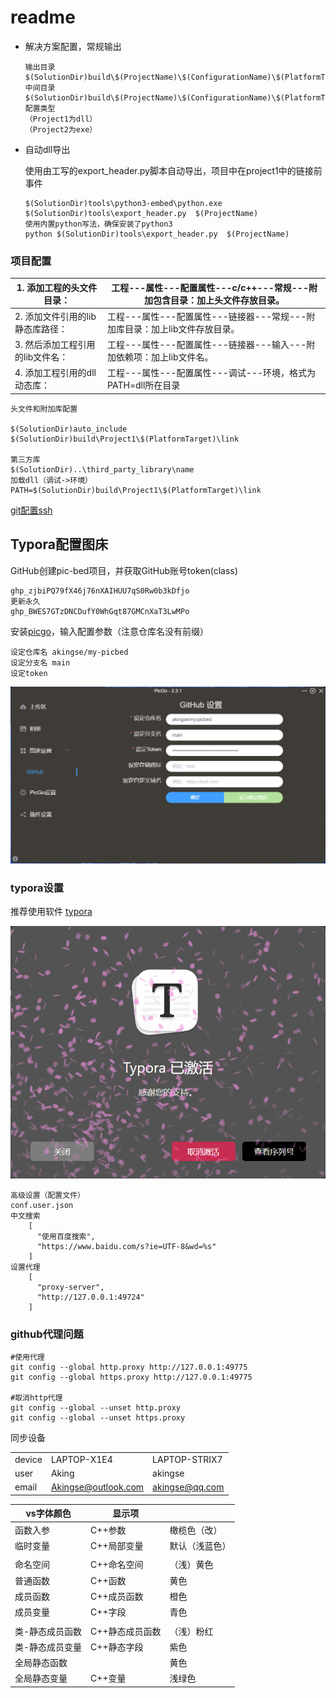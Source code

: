 # readme

- 解决方案配置，常规输出

  ```shell
  输出目录
  $(SolutionDir)build\$(ProjectName)\$(ConfigurationName)\$(PlatformTarget)\link
  中间目录
  $(SolutionDir)build\$(ProjectName)\$(ConfigurationName)\$(PlatformTarget)\compile
  配置类型
  （Project1为dll）
  （Project2为exe）
  ```

  

- 自动dll导出

  使用由工写的export_header.py脚本自动导出，项目中在project1中的链接前事件

  ```shell
  $(SolutionDir)tools\python3-embed\python.exe $(SolutionDir)tools\export_header.py  $(ProjectName)
  使用内置python写法，确保安装了python3
  python $(SolutionDir)tools\export_header.py  $(ProjectName)
  ```

### 项目配置

| 1. 添加工程的头文件目录：        | 工程---属性---配置属性---c/c++---常规---附加包含目录：加上头文件存放目录。 |
| -------------------------------- | ------------------------------------------------------------ |
| 2. 添加文件引用的lib静态库路径： | 工程---属性---配置属性---链接器---常规---附加库目录：加上lib文件存放目录。 |
| 3. 然后添加工程引用的lib文件名： | 工程---属性---配置属性---链接器---输入---附加依赖项：加上lib文件名。 |
| 4. 添加工程引用的dll动态库：     | 工程---属性---配置属性---调试---环境，格式为 PATH=dll所在目录 |

  

```
头文件和附加库配置

$(SolutionDir)auto_include
$(SolutionDir)build\Project1\$(PlatformTarget)\link

第三方库
$(SolutionDir)..\third_party_library\name
加载dll（调试->环境）
PATH=$(SolutionDir)build\Project1\$(PlatformTarget)\link
```



[git配置ssh](https://blog.csdn.net/ly1358152944/article/details/127549295)

## Typora配置图床

GitHub创建pic-bed项目，并获取GitHub账号token(class)


```
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
更新永久
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
```

安装[picgo](https://github.com/Molunerfinn/PicGo/releases/)，输入配置参数（注意仓库名没有前缀）

```
设定仓库名 akingse/my-picbed
设定分支名 main
设定token 
```


![image-20230323212025683.png](https://github.com/akingse/my-picbed/blob/main/image-20230323212025683.png?raw=true)



### typora设置

推荐使用软件 [typora](https://typoraio.cn/)

![image-20230326010014578](https://raw.githubusercontent.com/akingse/my-picbed/main/img/image-20230326010014578.png)

```
高级设置（配置文件）
conf.user.json
中文搜索
    [
      "使用百度搜索",
      "https://www.baidu.com/s?ie=UTF-8&wd=%s"
    ]
设置代理
    [
      "proxy-server",
      "http://127.0.0.1:49724"
    ]

```

### github代理问题

```shell
#使用代理
git config --global http.proxy http://127.0.0.1:49775
git config --global https.proxy http://127.0.0.1:49775

#取消http代理
git config --global --unset http.proxy
git config --global --unset https.proxy
```

同步设备

|        |                     |                |
| ------ | ------------------- | -------------- |
| device | LAPTOP-X1E4         | LAPTOP-STRIX7  |
| user   | Aking               | akingse        |
| email  | Akingse@outlook.com | akingse@qq.com |





| vs字体颜色      | 显示项          |                |
| --------------- | --------------- | -------------- |
| 函数入参        | C++参数         | 橄榄色（改）   |
| 临时变量        | C++局部变量     | 默认（浅蓝色） |
|                 |                 |                |
| 命名空间        | C++命名空间     | （浅）黄色     |
| 普通函数        | C++函数         | 黄色           |
| 成员函数        | C++成员函数     | 橙色           |
| 成员变量        | C++字段         | 青色           |
|                 |                 |                |
| 类-静态成员函数 | C++静态成员函数 | （浅）粉红     |
| 类-静态成员变量 | C++静态字段     | 紫色           |
| 全局静态函数    |                 | 黄色           |
| 全局静态变量    | C++变量         | 浅绿色         |



